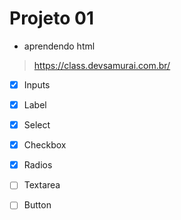 # Projeto 01
- aprendendo html
> https://class.devsamurai.com.br/



- [x] Inputs
- [x] Label
- [x] Select
- [x] Checkbox
- [x] Radios
- [ ] Textarea
- [ ] Button















